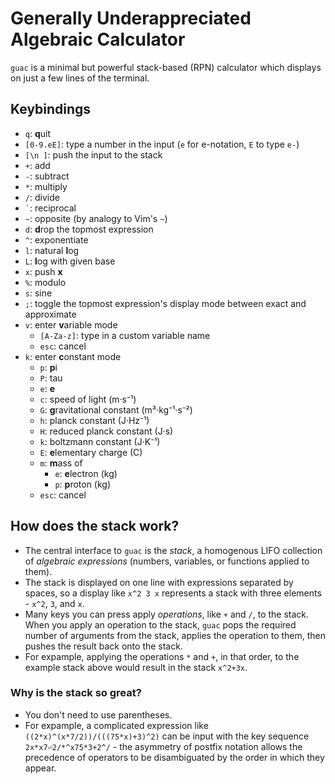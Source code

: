 # Generally Underappreciated Algebraic Calculator

`guac` is a minimal but powerful stack-based (RPN) calculator which displays on just a few lines of the terminal.

## Keybindings

- `q`: **q**uit
- `[0-9.eE]`: type a number in the input (`e` for e-notation, `E` to type `e-`)
- `[\n ]`: push the input to the stack
- `+`: add
- `-`: subtract
- `*`: multiply
- `/`: divide
- `` ` ``: reciprocal
- `~`: opposite (by analogy to Vim's `~`)
- `d`: **d**rop the topmost expression
- `^`: exponentiate
- `l`: natural **l**og
- `L`: **l**og with given base
- `x`: push **x**
- `%`: modulo
- `s`: sine
- `;`: toggle the topmost expression's display mode between exact and approximate
- `v`: enter **v**ariable mode
    - `[A-Za-z]`: type in a custom variable name
    - `esc`: cancel
- `k`: enter **c**onstant mode
    - `p`: **p**i
    - `P`: tau
    - `e`: **e**
    - `c`: speed of light (m·s⁻¹)
    - `G`: **g**ravitational constant (m³·kg⁻¹·s⁻²)
    - `h`: planck constant (J·Hz⁻¹)
    - `H`: reduced planck constant (J·s)
    - `k`: boltzmann constant (J·K⁻¹)
    - `E`: **e**lementary charge (C)
    - `m`: **m**ass of
        - `e`: **e**lectron (kg)
        - `p`: **p**roton (kg)
    - `esc`: cancel

## How does the stack work?

- The central interface to `guac` is the *stack*, a homogenous LIFO collection of *algebraic expressions* (numbers, variables, or functions applied to them).
- The stack is displayed on one line with expressions separated by spaces, so a display like `x^2 3 x` represents a stack with three elements - `x^2`, `3`, and `x`.
- Many keys you can press apply *operations*, like `+` and `/`, to the stack. When you apply an operation to the stack, `guac` pops the required number of arguments from the stack, applies the operation to them, then pushes the result back onto the stack.
- For expample, applying the operations `*` and `+`, in that order, to the example stack above would result in the stack `x^2+3x`.

### Why is the stack so great?

- You don't need to use parentheses.
- For expample, a complicated expression like `((2*x)^(x*7/2))/(((75*x)+3)^2)` can be input with the key sequence `2x*x7⏎2/*^x75*3+2^/` - the asymmetry of postfix notation allows the precedence of operators to be disambiguated by the order in which they appear.
